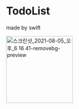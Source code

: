 # TodoList
made by swift


<img width="179" alt="스크린샷_2021-08-05_오후_6 16 41-removebg-preview" src="https://user-images.githubusercontent.com/31719821/128325612-a5c2e99d-80fb-4202-9a37-864d91cc410a.png">
